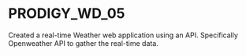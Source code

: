 # PRODIGY_WD_05
Created a real-time Weather web application using an API. Specifically Openweather API to gather the real-time data.
